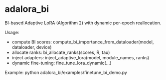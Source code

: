 adalora_bi
===========
BI-based Adaptive LoRA (Algorithm 2) with dynamic per-epoch reallocation.

Usage:
 - compute BI scores: compute_bi_importance_from_dataloader(model, dataloader, device)
 - allocate ranks: bi_allocate_ranks(scores, R, tau)
 - inject adapters: inject_adaptive_lora(model, module_names, ranks)
 - dynamic fine-tuning: fine_tune_lora_dynamic(...)

Example:
  python adalora_bi/examples/finetune_bi_demo.py
